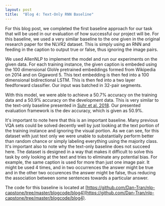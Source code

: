 ```yaml
---
layout: post
title:  "Blog 4: Text-Only RNN Baseline"
---
```


For this blog post, we completed the first baseline approach for our task that will be used in our evaluation of how successful our project will be.  For this baseline, we used a very similar baseline to the one given in the original research paper for the NLVR2 dataset. This is simply using an RNN and feeding in the caption to output true or false, thus ignoring the image pairs.

We used AllenNLP to implement the model and run our experiments on the given data. For each training instance, the given caption is embeded using the 100 dimensional GloVe pretrained embeddings formed from Wikipedia on 2014 and on Gigaword 5. This text embedding is then fed into a 100 dimensional bidirectional LSTM. This is then fed into a two layer feedforward classifier. Our input was batched in 32-pair segments.

With this model, we were able to achieve a 50.7% accuracy on the training data and a 50.9% accuracy on the development data. This is very similar to the text-only baseline presented in [Suhr et al. 2018](https://arxiv.org/pdf/1811.00491.pdf). Our presented evaluation framework is the dev accuracy, which is given as 50.9%.

It's important to note here that this is an important baseline. Many previous VQA sets could be solved decently well by just looking at the text portion of the training instance and ignoring the visual portion. As we can see, for this dataset with just text only we were unable to substantially perform better than random chance or simply labeling everything using the majority class. It's important also to note why the text-only baseline does not succeed here. The dataset is designed in a way that makes it difficult to solve this task by only looking at the text and tries to eliminate any potential bias. For example, the same caption is used for more than just one image pair. It might be used 4 times, and in two occurrences the answer might be true and in the other two occurences the answer might be false, thus reducing the association between some sentences towards a particular answer.

The code for this baseline is located at [https://github.com/Dan-Tran/nlp-capstone/tree/master/blogcode/blog4](https://github.com/Dan-Tran/nlp-capstone/tree/master/blogcode/blog4).